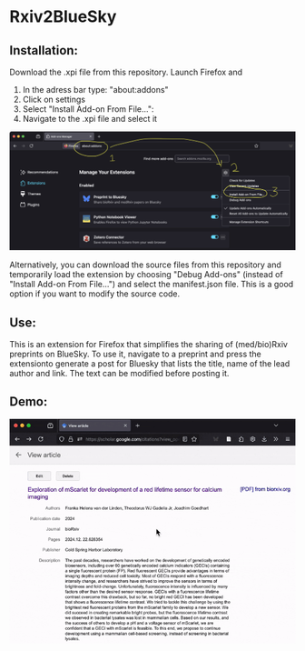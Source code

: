 # Rxiv2BlueSky


 ## Installation:
 Download the .xpi file from this repository. Launch Firefox and
 1. In the adress bar type: "about:addons"
 2. Click on settings
 3. Select "Install Add-on From File...":
 4. Navigate to the .xpi file and select it

![screenshot](https://github.com/JoachimGoedhart/Rxiv2BlueSky/blob/main/Loading-addon.png)

 Alternatively, you can download the source files from this repository and temporarily load the extension by choosing "Debug Add-ons" (instead of "Install Add-on From File...") and select the manifest.json file. This is a good option if you want to modify the source code.

 ## Use:
 This is an extension for Firefox that simplifies the sharing of (med/bio)Rxiv preprints on BlueSky.
 To use it, navigate to a preprint and press the extensionto generate a post for Bluesky that lists the title, name of the lead author and link. The text can be modified before posting it.


## Demo:

![demo of the extension](https://github.com/JoachimGoedhart/Rxiv2BlueSky/blob/main/Demo_Rxiv2BlueSky.gif)

